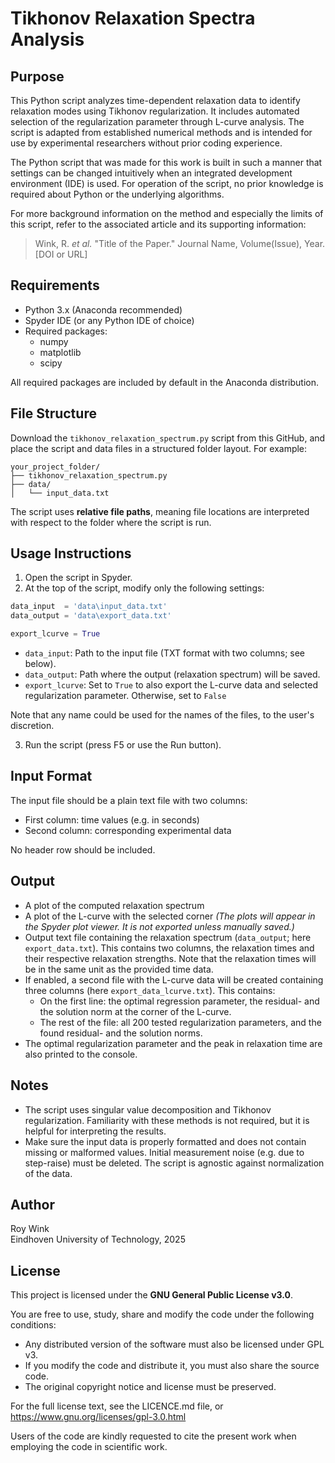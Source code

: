 # Tikhonov Relaxation Spectra Analysis

## Purpose

This Python script analyzes time-dependent relaxation data to identify relaxation modes using Tikhonov regularization. It includes automated selection of the regularization parameter through L-curve analysis. The script is adapted from established numerical methods and is intended for use by experimental researchers without prior coding experience.

The Python script that was made for this work is built in such a manner that settings can be changed intuitively when an integrated development environment (IDE) is used. For operation of the script, no prior knowledge is required about Python or the underlying algorithms. 

For more background information on the method and especially the limits of this script, refer to the associated article and its supporting information: 

> Wink, R. *et al.* "Title of the Paper." Journal Name, Volume(Issue), Year. [DOI or URL]

## Requirements

- Python 3.x (Anaconda recommended)
- Spyder IDE (or any Python IDE of choice)
- Required packages:
  - numpy
  - matplotlib
  - scipy

All required packages are included by default in the Anaconda distribution.

## File Structure

Download the `tikhonov_relaxation_spectrum.py` script from this GitHub, and place the script and data files in a structured folder layout. For example:

```
your_project_folder/
├── tikhonov_relaxation_spectrum.py
├── data/
│   └── input_data.txt
```

The script uses **relative file paths**, meaning file locations are interpreted with respect to the folder where the script is run.

## Usage Instructions

1. Open the script in Spyder.
2. At the top of the script, modify only the following settings:

```python
data_input  = 'data\input_data.txt'
data_output = 'data\export_data.txt'

export_lcurve = True
```

- `data_input`: Path to the input file (TXT format with two columns; see below).
- `data_output`: Path where the output (relaxation spectrum) will be saved.
- `export_lcurve`: Set to `True` to also export the L-curve data and selected regularization parameter. Otherwise, set to `False`

Note that any name could be used for the names of the files, to the user's discretion.

3. Run the script (press F5 or use the Run button). 

## Input Format

The input file should be a plain text file with two columns:

- First column: time values (e.g. in seconds)
- Second column: corresponding experimental data

No header row should be included.

## Output

- A plot of the computed relaxation spectrum
- A plot of the L-curve with the selected corner
  *(The plots will appear in the Spyder plot viewer. It is not exported unless manually saved.)*
- Output text file containing the relaxation spectrum (`data_output`; here `export_data.txt`). This contains two columns, the relaxation times and their respective relaxation strengths. Note that the relaxation times will be in the same unit as the provided time data.
- If enabled, a second file with the L-curve data will be created containing three columns (here `export_data_lcurve.txt`). This contains:
  - On the first line: the optimal regression parameter,  the residual- and the solution norm at the corner of the L-curve.
  - The rest of the file: all 200 tested regularization parameters, and the found residual- and the solution norms. 
- The optimal regularization parameter and the peak in relaxation time are also printed to the console.

## Notes

- The script uses singular value decomposition and Tikhonov regularization. Familiarity with these methods is not required, but it is helpful for interpreting the results.
- Make sure the input data is properly formatted and does not contain missing or malformed values. Initial measurement noise (e.g. due to step-raise) must be deleted. The script is agnostic against normalization of the data.

## Author

Roy Wink  
Eindhoven University of Technology, 2025

## License

This project is licensed under the **GNU General Public License v3.0**.

You are free to use, study, share and modify the code under the following conditions:

- Any distributed version of the software must also be licensed under GPL v3.
- If you modify the code and distribute it, you must also share the source code.
- The original copyright notice and license must be preserved.

For the full license text, see the LICENCE.md file, or  
https://www.gnu.org/licenses/gpl-3.0.html

Users of the code are kindly requested to cite the present work when employing the code in scientific work.